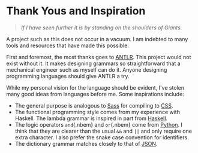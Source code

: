 # Thank Yous and Inspiration

> *If I have seen further it is by standing on the shoulders of Giants.*

A project such as this does not occur in a vacuum. I am indebted to many
tools and resources that have made this possible.

First and foremost, the most thanks goes to
[ANTLR](https://www.antlr.org/). This project would not exist without
it. It makes designing grammars so straightforward that a mechanical
engineer such as myself can do it. Anyone designing programming
languages should give ANTLR a try.

While my personal vision for the language should be evident, I've stolen
many good ideas from languages before me. Some inspirations include:

- The general purpose is analogous to [Sass](https://sass-lang.com/) for
  compiling to [CSS](https://www.w3.org/TR/CSS/).
- The functional programming style comes from my experience with
  Haskell. The lambda grammar is inspired in part from [Haskell](https://www.haskell.org/).
- The logic operators `and`{.nbem} and `or`{.nbem} come from
  [Python](https://www.python.org/). I think that they are clearer than
  the usual `&&` and `||` and only require one extra character. I also
  prefer the snake case convention for identifiers.
- The dictionary grammar matches closely to that of [JSON](https://www.json.org/json-en.html).


